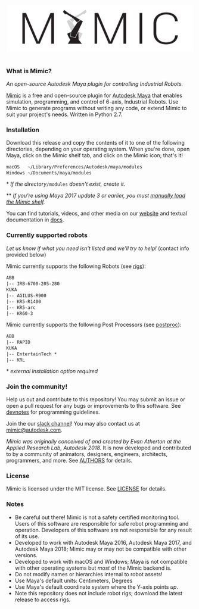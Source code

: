 ![mimic_logo](mimic/logos/mimic_logo_black_transparent_thick_large.png)


#

### What is Mimic?

*An open-source Autodesk Maya plugin for controlling Industrial Robots.*

[Mimic](https://www.mimicformaya.com/) is a free and open-source plugin for
[Autodesk Maya](https://www.autodesk.com/products/maya/overview) that enables
simulation, programming, and control of 6-axis, Industrial Robots. Use Mimic
to generate programs without writing any code, or extend Mimic to suit your
project's needs. Written in Python 2.7.


### Installation

Download this release and copy the contents of it to one of the following
directories, depending on your operating system. When you're done, open Maya,
click on the Mimic shelf tab, and click on the Mimic icon; that's it!

```
macOS   ~/Library/Preferences/Autodesk/maya/modules
Windows ~/Documents/maya/modules
```

\* _If the directory_`/modules` _doesn't exist, create it._

\*\* _If you're using Maya 2017 update 3 or earlier, you must
[manually load the Mimic shelf](https://youtu.be/bc3SqEXcE5Q?t=1m46s)._

You can find tutorials, videos, and other media on our
[website](https://www.mimicformaya.com/) and textual documentation in
[docs](mimic/docs).


### Currently supported robots

*Let us know if what you need isn't listed and we'll try to help!*
(contact info provided below)

Mimic currently supports the following Robots (see [rigs](mimic/rigs)):

```
ABB
|-- IRB-6700-205-280
KUKA
|-- AGILUS-R900
|-- KR5-R1400
|-- KR5-arc
|-- KR60-3
```

Mimic currently supports the following Post Processors
(see [postproc](mimic/scripts/postproc)):

```
ABB
|-- RAPID
KUKA
|-- EntertainTech *
|-- KRL
```

\* _external installation option required_


### Join the community!

Help us out and contribute to this repository!
You may submit an issue or open a pull request for any bugs or improvements to
this software. See [devnotes](mimic/docs/devnotes.md) for programming guidelines.

Join the our [slack channel](https://www.mimicformaya.com/#community-section)!
You may also contact us at [mimic@autodesk.com](mailto:mimic@autodesk.com).

*Mimic was originally conceived of and created by Evan Atherton at the Applied
Research Lab, Autodesk 2018.* It is now developed and contributed to by a
community of animators, designers, engineers, architects, programmers, and more.
See [AUTHORS](AUTHORS.md) for details.


### License

Mimic is licensed under the MIT license.
See [LICENSE](LICENSE.md) for details.


### Notes

- Be careful out there! Mimic is not a safety certified monitoring tool.
  Users of this software are responsible for safe robot programming and operation.
  Developers of this software are not responsible for any result of its use.
- Developed to work with Autodesk Maya 2016, Autodesk Maya 2017, and Autodesk
  Maya 2018; Mimic may or may not be compatible with other versions.
- Developed to work with macOS and Windows; Maya is not compatible with other
  operating systems but *most* of the Mimic backend is.
- Do not modify names or hierarchies internal to robot assets!
- Use Maya's default units: Centimeters, Degrees
- Use Maya's default coordinate system where the Y-axis points *up*.
- Note this repository does not include robot rigs; download the latest release
  to access rigs.


#
